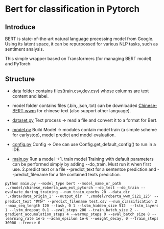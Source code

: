 # Bert for classification in Pytorch
## Introduce
BERT is state-of-the-art natural language processing model from Google. Using its latent space, it can be repurpossed for various NLP tasks, such as sentiment analysis.  

This simple wrapper based on Transformers (for managing BERT model) and PyTorch 
## Structure
- data folder contains files(train.csv,dev.csv) whose columns are text content and label.  

- model folder contains files (.bin,.json,.txt) can be downloaded [Chinese-BERT-wwm](https://github.com/ymcui/Chinese-BERT-wwm) for chinese text (also support other language).

- [dataset.py](https://github.com/hyliush/bert-classification/blob/main/dataset.py)
Text process -> read a file and convert it to a format for Bert.

- [model.py](https://github.com/hyliush/bert-classification/blob/main/model.py)
Build Model  -> modules contain  model train (a simple scheme for earlystop), model predict and model evaluation. 

- [config.py](https://github.com/hyliush/bert-classification/blob/main/config.py)
Config -> One can use Config.get_default_config() to run in a IDE.

- [main.py](https://github.com/hyliush/bert-classification/blob/main/main.py)
Run a model ->1. train model  Training with default parameters can be performed simply by adding --do_train.  Must run it when first use.
  2.predict text or a file  --predict_text for a sententce prediction and --predict_filename for a file contained texts prediction.   

`python main.py --model_type bert --model_name_or_path ../model/chinese_roberta_wwm_ext_pytorch
                    --do_test
                    --do_train
                    --evaluate_during_training
                    --num_train_epochs 20
                    --data_dir './data/data_origin_1'
                    --output_dir  './model/roberta_wwm_5121_125'
                    --predict_text "你好"
                    --predict_filename test.csv
                    --num_classification 2
                    --max_seq_length 120
                    --task, 0 1
                    --lstm_hidden_size 512  --lstm_layers 1
                    --lstm_dropout 0.1
                    --eval_steps 200 --train_batch_size 2
                    --gradient_accumulation_steps 4 --warmup_steps 0
                    --eval_batch_size 8 --learning_rate 1e-5 --adam_epsilon 1e-6
                    --weight_decay, 0 --train_steps 30000 --freeze 0`
## 
